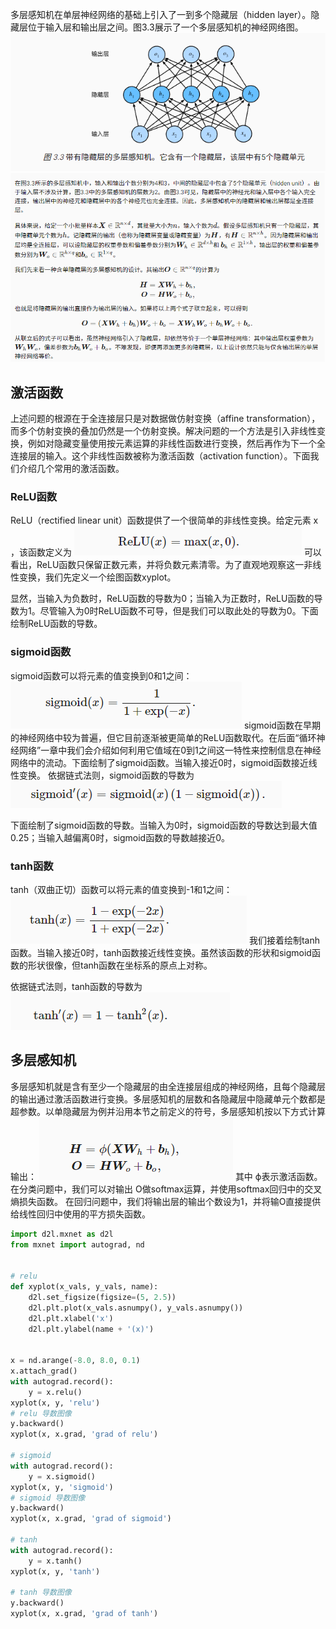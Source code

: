 多层感知机在单层神经网络的基础上引入了一到多个隐藏层（hidden layer）。隐藏层位于输入层和输出层之间。图3.3展示了一个多层感知机的神经网络图。
![image_Snipaste_2024-01-29_14-54-28.png](https://raw.githubusercontent.com/kaisersama112/typora_image/master/assetsSnipaste_2024-01-29_14-54-28.png)
![image_Snipaste_2024-01-29_14-54-53.png](https://raw.githubusercontent.com/kaisersama112/typora_image/master/assetsSnipaste_2024-01-29_14-54-53.png)
## 激活函数
上述问题的根源在于全连接层只是对数据做仿射变换（affine transformation），而多个仿射变换的叠加仍然是一个仿射变换。解决问题的一个方法是引入非线性变换，例如对隐藏变量使用按元素运算的非线性函数进行变换，然后再作为下一个全连接层的输入。这个非线性函数被称为激活函数（activation function）。下面我们介绍几个常用的激活函数。
###  ReLU函数
ReLU（rectified linear unit）函数提供了一个很简单的非线性变换。给定元素 x
 ，该函数定义为
 ![image_Snipaste_2024-01-29_14-55-30.png](https://raw.githubusercontent.com/kaisersama112/typora_image/master/assetsSnipaste_2024-01-29_14-55-30.png)
 可以看出，ReLU函数只保留正数元素，并将负数元素清零。为了直观地观察这一非线性变换，我们先定义一个绘图函数xyplot。

显然，当输入为负数时，ReLU函数的导数为0；当输入为正数时，ReLU函数的导数为1。尽管输入为0时ReLU函数不可导，但是我们可以取此处的导数为0。下面绘制ReLU函数的导数。

### sigmoid函数
sigmoid函数可以将元素的值变换到0和1之间：
![image_Snipaste_2024-01-29_14-57-09.png](https://raw.githubusercontent.com/kaisersama112/typora_image/master/assetsSnipaste_2024-01-29_14-57-09.png)
sigmoid函数在早期的神经网络中较为普遍，但它目前逐渐被更简单的ReLU函数取代。在后面“循环神经网络”一章中我们会介绍如何利用它值域在0到1之间这一特性来控制信息在神经网络中的流动。下面绘制了sigmoid函数。当输入接近0时，sigmoid函数接近线性变换。
依据链式法则，sigmoid函数的导数为
![image_Snipaste_2024-01-29_14-58-10.png](https://raw.githubusercontent.com/kaisersama112/typora_image/master/assetsSnipaste_2024-01-29_14-58-10.png)

下面绘制了sigmoid函数的导数。当输入为0时，sigmoid函数的导数达到最大值0.25；当输入越偏离0时，sigmoid函数的导数越接近0。

### tanh函数
tanh（双曲正切）函数可以将元素的值变换到-1和1之间：
![image_Snipaste_2024-01-29_14-59-11.png](https://raw.githubusercontent.com/kaisersama112/typora_image/master/assetsSnipaste_2024-01-29_14-59-11.png)
我们接着绘制tanh函数。当输入接近0时，tanh函数接近线性变换。虽然该函数的形状和sigmoid函数的形状很像，但tanh函数在坐标系的原点上对称。

依据链式法则，tanh函数的导数为
![imge_Snipaste_2024-01-29_14-59-56.png](https://raw.githubusercontent.com/kaisersama112/typora_image/master/assetsSnipaste_2024-01-29_14-59-56.png)


## 多层感知机

多层感知机就是含有至少一个隐藏层的由全连接层组成的神经网络，且每个隐藏层的输出通过激活函数进行变换。多层感知机的层数和各隐藏层中隐藏单元个数都是超参数。以单隐藏层为例并沿用本节之前定义的符号，多层感知机按以下方式计算输出：
![image_Snipaste_2024-01-29_15-00-56.png](https://raw.githubusercontent.com/kaisersama112/typora_image/master/assetsSnipaste_2024-01-29_15-00-56.png)
其中 ϕ表示激活函数。在分类问题中，我们可以对输出 O做softmax运算，并使用softmax回归中的交叉熵损失函数。 在回归问题中，我们将输出层的输出个数设为1，并将输O直接提供给线性回归中使用的平方损失函数。


```python
import d2l.mxnet as d2l
from mxnet import autograd, nd


# relu
def xyplot(x_vals, y_vals, name):
    d2l.set_figsize(figsize=(5, 2.5))
    d2l.plt.plot(x_vals.asnumpy(), y_vals.asnumpy())
    d2l.plt.xlabel('x')
    d2l.plt.ylabel(name + '(x)')


x = nd.arange(-8.0, 8.0, 0.1)
x.attach_grad()
with autograd.record():
    y = x.relu()
xyplot(x, y, 'relu')
# relu 导数图像
y.backward()
xyplot(x, x.grad, 'grad of relu')

# sigmoid 
with autograd.record():
    y = x.sigmoid()
xyplot(x, y, 'sigmoid')
# sigmoid 导数图像
y.backward()
xyplot(x, x.grad, 'grad of sigmoid')

# tanh 
with autograd.record():
    y = x.tanh()
xyplot(x, y, 'tanh')

# tanh 导数图像
y.backward()
xyplot(x, x.grad, 'grad of tanh')
```


```python

```


```python

```


```python

```


```python

```


```python

```


```python

```


```python

```


```python

```


```python

```
